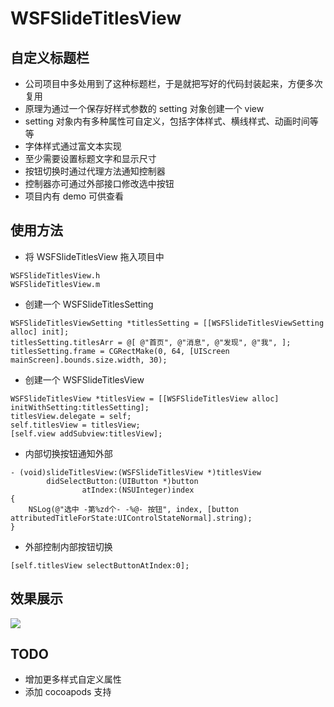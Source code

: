 # WSFSlideTitlesView

## 自定义标题栏
* 公司项目中多处用到了这种标题栏，于是就把写好的代码封装起来，方便多次复用
* 原理为通过一个保存好样式参数的 setting 对象创建一个 view
* setting 对象内有多种属性可自定义，包括字体样式、横线样式、动画时间等等
* 字体样式通过富文本实现
* 至少需要设置标题文字和显示尺寸
* 按钮切换时通过代理方法通知控制器
* 控制器亦可通过外部接口修改选中按钮
* 项目内有 demo 可供查看

## 使用方法
* 将 WSFSlideTitlesView 拖入项目中

```
WSFSlideTitlesView.h
WSFSlideTitlesView.m
```

* 创建一个 WSFSlideTitlesSetting

```
WSFSlideTitlesViewSetting *titlesSetting = [[WSFSlideTitlesViewSetting alloc] init];
titlesSetting.titlesArr = @[ @"首页", @"消息", @"发现", @"我", ];
titlesSetting.frame = CGRectMake(0, 64, [UIScreen mainScreen].bounds.size.width, 30);
```

* 创建一个 WSFSlideTitlesView

```
WSFSlideTitlesView *titlesView = [[WSFSlideTitlesView alloc] initWithSetting:titlesSetting];
titlesView.delegate = self;
self.titlesView = titlesView;
[self.view addSubview:titlesView];
```

* 内部切换按钮通知外部

```
- (void)slideTitlesView:(WSFSlideTitlesView *)titlesView
        didSelectButton:(UIButton *)button
                atIndex:(NSUInteger)index
{
    NSLog(@"选中 -第%zd个- -%@- 按钮", index, [button attributedTitleForState:UIControlStateNormal].string);
}
```

* 外部控制内部按钮切换

```
[self.titlesView selectButtonAtIndex:0];
```

## 效果展示
![](http://ww3.sinaimg.cn/large/0060lm7Tgw1f1r1lkdim5g30fg0ri400.gif)

## TODO
* 增加更多样式自定义属性
* 添加 cocoapods 支持
